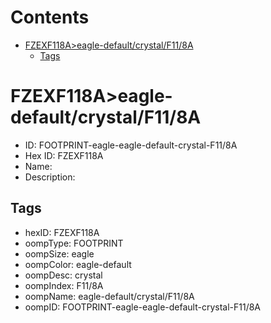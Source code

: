 



Contents
========

* [FZEXF118A>eagle-default/crystal/F11/8A](#fzexf118aeagle-defaultcrystalf118a)
	* [Tags](#tags)

# FZEXF118A>eagle-default/crystal/F11/8A

- ID: FOOTPRINT-eagle-eagle-default-crystal-F11/8A
- Hex ID: FZEXF118A
- Name: 
- Description: 

## Tags

- hexID: FZEXF118A
- oompType: FOOTPRINT
- oompSize: eagle
- oompColor: eagle-default
- oompDesc: crystal
- oompIndex: F11/8A
- oompName: eagle-default/crystal/F11/8A
- oompID: FOOTPRINT-eagle-eagle-default-crystal-F11/8A
